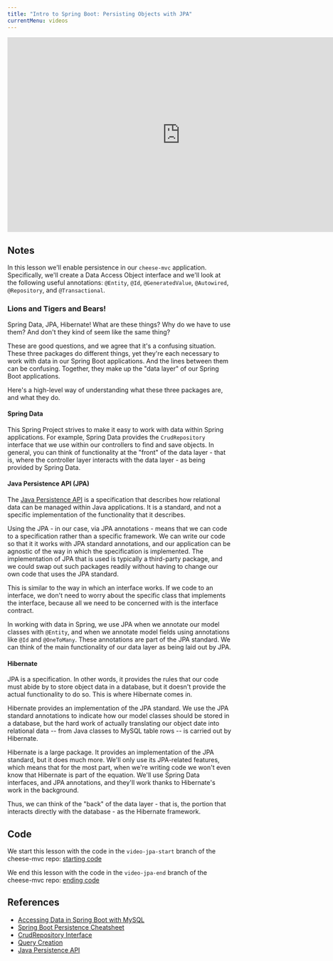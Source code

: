```yaml
---
title: "Intro to Spring Boot: Persisting Objects with JPA"
currentMenu: videos
---
```


<div class="youtube-wrapper"><iframe width="776" height="437" src="https://www.youtube.com/embed/8JI2vH3GwSg" frameborder="0" allowfullscreen></iframe></div>

## Notes

In this lesson we'll enable persistence in our `cheese-mvc` application. Specifically, we'll create a Data Access Object interface and we'll look at the following useful annotations: `@Entity`, `@Id`, `@GeneratedValue`, `@Autowired`, `@Repository`, and `@Transactional`.

### Lions and Tigers and Bears!

Spring Data, JPA, Hibernate! What are these things? Why do we have to use them? And don't they kind of seem like the same thing?

These are good questions, and we agree that it's a confusing situation. These three packages do different things, yet they're each necessary to work with data in our Spring Boot applications. And the lines between them can be confusing. Together, they make up the "data layer" of our Spring Boot applications.

Here's a high-level way of understanding what these three packages are, and what they do.

#### Spring Data

This Spring Project strives to make it easy to work with data within Spring applications. For example, Spring Data provides the `CrudRepository` interface that we use within our controllers to find and save objects. In general, you can think of functionality at the "front" of the data layer - that is, where the controller layer interacts with the data layer - as being provided by Spring Data.

#### Java Persistence API (JPA)

The [Java Persistence API](https://en.wikipedia.org/wiki/Java_Persistence_API) is a specification that describes how relational data can be managed within Java applications. It is a standard, and not a specific implementation of the functionality that it describes.

Using the JPA - in our case, via JPA annotations - means that we can code to a specification rather than a specific framework. We can write our code so that it it works with JPA standard annotations, and our application can be agnostic of the way in which the specification is implemented. The implementation of JPA that is used is typically a third-party package, and we could swap out such packages readily without having to change our own code that uses the JPA standard.

This is similar to the way in which an interface works. If we code to an interface, we don't need to worry about the specific class that implements the interface, because all we need to be concerned with is the interface contract.

In working with data in Spring, we use JPA when we annotate our model classes with `@Entity`, and when we annotate model fields using annotations like `@Id` and `@OneToMany`. These annotations are part of the JPA standard. We can think of the main functionality of our data layer as being laid out by JPA.

#### Hibernate

JPA is a specification. In other words, it provides the rules that our code must abide by to store object data in a database, but it doesn't provide the actual functionality to do so. This is where Hibernate comes in.

Hibernate provides an implementation of the JPA standard. We use the JPA standard annotations to indicate how our model classes should be stored in a database, but the hard work of actually translating our object date into relational data -- from Java classes to MySQL table rows -- is carried out by Hibernate.

Hibernate is a large package. It provides an implementation of the JPA standard, but it does much more. We'll only use its JPA-related features, which means that for the most part, when we're writing code we won't even know that Hibernate is part of the equation. We'll use Spring Data interfaces, and JPA annotations, and they'll work thanks to Hibernate's work in the background.

Thus, we can think of the "back" of the data layer - that is, the portion that interacts directly with the database - as the Hibernate framework.

## Code

We start this lesson with the code in the `video-jpa-start` branch of the cheese-mvc repo: [starting code](https://github.com/LaunchCodeEducation/cheese-mvc/tree/video-jpa-start)

We end this lesson with the code in the `video-jpa-end` branch of the cheese-mvc repo: [ending code](https://github.com/LaunchCodeEducation/cheese-mvc/tree/video-jpa-end)

## References

- [Accessing Data in Spring Boot with MySQL](https://spring.io/guides/gs/accessing-data-mysql/)
- [Spring Boot Persistence Cheatsheet](https://github.com/LaunchCodeEducation/cheatsheets/tree/master/spring-persistence)
- [CrudRepository Interface](http://docs.spring.io/spring-data/commons/docs/1.6.3.RELEASE/api/org/springframework/data/repository/CrudRepository.html)
- [Query Creation](http://docs.spring.io/spring-data/jpa/docs/current/reference/html/#repositories.query-methods.query-creation)
- [Java Persistence API](http://docs.oracle.com/javaee/6/tutorial/doc/bnbpz.html)
